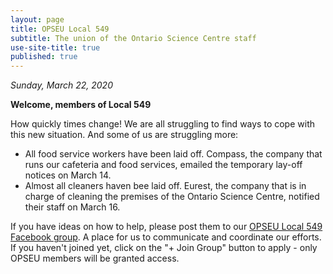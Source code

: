 ```yaml
---
layout: page
title: OPSEU Local 549
subtitle: The union of the Ontario Science Centre staff
use-site-title: true
published: true
---
```

*Sunday, March 22, 2020*

**Welcome, members of Local 549**

How quickly times change!  We are all struggling to find ways to cope with this new situation. And some of us are struggling more: 
- All food service workers have been laid off. Compass, the company that runs our cafeteria and food services, emailed the temporary lay-off notices on March 14.
- Almost all cleaners haven bee laid off. Eurest, the company that is in charge of cleaning the premises of the Ontario Science Centre, notified their staff on March 16.

If you have ideas on how to help, please post them to our [OPSEU Local 549 Facebook group](https://www.facebook.com/groups/638743390217436/). A place for us to communicate and coordinate our efforts. If you haven't joined yet, click on the "+ Join Group" button to apply - only OPSEU members will be granted access. 

<!--stackedit_data:
eyJoaXN0b3J5IjpbMTI0NzM0MDU0Nl19
-->